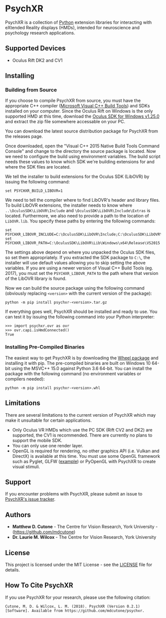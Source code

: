 # PsychXR

PsychXR is a collection of [Python](https://www.python.org/) extension libraries for interacting with eXtended Reality displays (HMDs), intended for neuroscience and psychology research applications.

## Supported Devices

* Oculus Rift DK2 and CV1

## Installing

### Building from Source

If you choose to compile PsychXR from source, you must have the appropriate C++ compiler ([Microsoft Visual C++ Build Tools](https://www.microsoft.com/en-us/download/details.aspx?id=48159)) and SDKs installed on your computer. Since the Oculus Rift on Windows is the only supported HMD at this time, download the [Oculus SDK for Windows v1.25.0](https://developer.oculus.com/downloads/package/oculus-sdk-for-windows/1.25.0/) and extract the zip file somewhere accessable on your PC.

You can download the latest source distribution package for PsychXR from the releases page.

Once downloaded, open the "Visual C++ 2015 Native Build Tools Command Console" and change to the directory the source package is located. Now we need to configure the build using environment variables. The build script needs these values to know which SDK we're building extensions for and where the SDK files are located.

We tell the installer to build extensions for the Oculus SDK (LibOVR) by issuing the following command: 

```
set PSYCHXR_BUILD_LIBOVR=1
```

We need to tell the compiler where to find LibOVR's header and library files. To build LibOVR extensions, the installer needs to know where `..\OculusSDK\LibOVR\Include` and `\OculusSDK\LibOVR\Include\Extras` is located. Furthermore, we also need to provide a path to the location of `LibOVR.lib`. You specify these paths by entering the following commands:

```
set PSYCHXR_LIBOVR_INCLUDE=C:\OculusSDK\LibOVR\Include;C:\OculusSDK\LibOVR\Include\Extras
set PSYCHXR_LIBOVR_PATH=C:\OculusSDK\LibOVR\Lib\Windows\x64\Release\VS2015
```
The settings above depend on where you unpacked the Oculus SDK files, so set them appropriately. If you extracted the SDK package to `C:\`, the installer will use default values allowing you to skip setting the above variables. If you are using a newer version of Visual C++ Build Tools (eg. 2017), you must set the `PSYCHXR_LIBOVR_PATH` to the path where that version of the LibOVR library is found.

Now we can build the source package using the following command (obviously replacing `<version>` with the current version of the package):

```
python -m pip install psychxr-<version>.tar.gz
```

If everything goes well, PsychXR should be installed and ready to use. You can test it by issuing the following command into your Python interpreter:

```
>>> import psychxr.ovr as ovr
>>> ovr.capi.isHmdConnected()
True
```

### Installing Pre-Compiled Binaries

The easiest way to get PsychXR is by downloading the [Wheel package](https://github.com/mdcutone/psychxr/releases) and installing it with pip. The pre-compiled binaries are built on Windows 10 64-bit using the MSVC++ 15.0 against Python 3.6 64-bit. You can install the package with the following command (no environment variables or compilers needed):

```
python -m pip install psychxr-<version>.whl
```

## Limitations

There are several limitations to the current version of PsychXR which may make it unsuitable for certain applications.

* Only Oculus VR HMDs which use the PC SDK (Rift CV2 and DK2) are supported, the CV1 is recommended. There are currently no plans to support the mobile SDK.
* You can only use one render layer.
* OpenGL is required for rendering, no other graphics API (i.e. Vulkan and DirectX) is available at this time. You must use some OpenGL framework such as Pyglet, GLFW ([example](https://github.com/mdcutone/psychxr/blob/master/demo/rift/oculus_glfw.py)) or PyOpenGL with PsychXR to create visual stimuli.

## Support

If you encounter problems with PsychXR, please submit an issue to [PsychXR's issue tracker](https://github.com/mdcutone/psychxr/issues). 

## Authors

* **Matthew D. Cutone** - The Centre for Vision Research, York University - (https://github.com/mdcutone)
* **Dr. Laurie M. Wilcox** - The Centre for Vision Research, York University

## License

This project is licensed under the MIT License - see the [LICENSE](LICENSE) file for details.

## How To Cite PsychXR

If you use PsychXR for your research, please use the following citation:

```
Cutone, M. D. & Wilcox, L. M. (2018). PsychXR (Version 0.2.1) [Software]. Available from https://github.com/mdcutone/psychxr.
```

